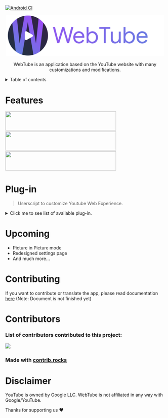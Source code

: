 [![Android CI](https://github.com/thewebtube/webtubeapp/actions/workflows/main.yml/badge.svg)](https://github.com/thewebtube/webtubeapp/actions/workflows/main.yml)
<p align="center">
  <a href="https://webtubeapp.xyz/">
    <img src="./src/webtube_banner.svg" width="500"/>
</a>
  </br>
  </p>
  <p align="center"
  <h4>WebTube is an application based on the YouTube website with many customizations and modifications.</h4>
  </p>

<details>
<summary> Table of contents </summary>

 1. [Features](#Features)
 2. [Plug-in](#Plug-in)
 3. [Upcoming](#Upcoming)
 4. [Contributing](#Contributing)
 5. [Contributors](#Contributor)
 6. [Disclaimer](#Disclaimer)
 </details>

# Features
<picture>
  <source media="(prefers-color-scheme: dark)" srcset="https://cdn.discordapp.com/attachments/1020352646630084608/1020899350542557246/adblock-dark.svg" width="350" height="60">
  <source media="(prefers-color-scheme: light)" srcset="https://cdn.discordapp.com/attachments/1020352646630084608/1020898934194974770/adblock-light.svg" width="350" height="60">
  <img alt="">
</picture>

<picture>
  <source media="(prefers-color-scheme: dark)" srcset="https://cdn.discordapp.com/attachments/1020352646630084608/1020900619789275218/plugin-dark.svg" width="350" height="60">
  <source media="(prefers-color-scheme: light)" srcset="https://cdn.discordapp.com/attachments/1020352646630084608/1020900785506230272/plugin-light.svg" width="350" height="60">
  <img alt="">
</picture>

<picture>
  <source media="(prefers-color-scheme: dark)" srcset="https://cdn.discordapp.com/attachments/1020352646630084608/1020900939693043852/lightweight-dark.svg" width="350" height="60">
  <source media="(prefers-color-scheme: light)" srcset="https://cdn.discordapp.com/attachments/1020352646630084608/1020900852728344607/lightweight-light.svg" width="350" height="60">
  <img alt="">
</picture>

# Plug-in
>Userscript to customize Youtube Web Experience.
<details>
<summary>Click me to see list of available plug-in.</summary>

- Adguard: Block all Youtube ads
- AgeBypasser: Bypass age restriction
- AntiClickBait: Preview content without actually clicking on it
- SponsorBlock: Skip unwanted segments
- RYD: Display youtube dislikes
- Short Disabler: Disable short button
- WebTube anonymous statistics: Obtain statistics on the use of the application in an anonymous way
</details>

# Upcoming
- Picture in Picture mode
- Redesigned settings page
- And much more...

# Contributing
If you want to contribute or translate the app, please read documentation [here](contributing.md)
(Note: Document is not finished yet)

# Contributors
<h3>List of contributors contributed to this project:</h3>

<a href = "https://github.com/thewebtube/webtubeapp/graphs/contributors">
  <img src = "https://contrib.rocks/image?repo=thewebtube/webtubeapp"/>
</a>

### Made with [contrib.rocks](https://contrib.rocks)

# Disclaimer
YouTube is owned by Google LLC. WebTube is not affiliated in any way with Google/YouTube.

Thanks for supporting us ❤️
